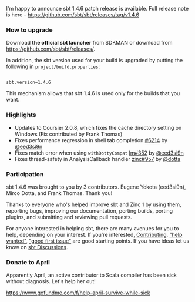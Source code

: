 I'm happy to announce sbt 1.4.6 patch release is available. Full release note is here - https://github.com/sbt/sbt/releases/tag/v1.4.6

### How to upgrade

Download **the official sbt launcher** from SDKMAN or download from <https://github.com/sbt/sbt/releases/>.

In addition, the sbt version used for your build is upgraded by putting the following in `project/build.properties`:

<code>
sbt.version=1.4.6
</code>

This mechanism allows that sbt 1.4.6 is used only for the builds that you want.

### Highlights

- Updates to Coursier 2.0.8, which fixes the cache directory setting on Windows (Fix contributed by Frank Thomas)
- Fixes performance regression in shell tab completion [#6214][6214] by [@eed3si9n][@eed3si9n]
- Fixes match error when using `withDottyCompat` [lm#352][lm352] by [@eed3si9n][@eed3si9n]
- Fixes thread-safety in AnalysisCallback handler [zinc#957][zinc957] by [@dotta][@dotta]

### Participation

sbt 1.4.6 was brought to you by 3 contributors. Eugene Yokota (eed3si9n), Mirco Dotta, and Frank Thomas. Thank you!

Thanks to everyone who's helped improve sbt and Zinc 1 by using them, reporting bugs, improving our documentation, porting builds, porting plugins, and submitting and reviewing pull requests.

For anyone interested in helping sbt, there are many avenues for you to help, depending on your interest. If you're interested, [Contributing](https://github.com/sbt/sbt/blob/develop/CONTRIBUTING.md), ["help wanted"](https://github.com/sbt/sbt/issues?q=is%3Aissue+is%3Aopen+label%3A%22help+wanted%22), ["good first issue"](https://github.com/sbt/sbt/issues?q=is%3Aissue+is%3Aopen+label%3A%22good+first+issue%22) are good starting points. If you have ideas let us know on [sbt Discussions](https://github.com/sbt/sbt/discussions).

### Donate to April

Apparently April, an active contributor to Scala compiler has been sick without diagnosis. Let's help her out!

https://www.gofundme.com/f/help-april-survive-while-sick

  [lm352]: https://github.com/sbt/librarymanagement/pull/352
  [6214]: https://github.com/sbt/sbt/pull/6214
  [zinc957]: https://github.com/sbt/zinc/pull/957
  [@dotta]: https://github.com/dotta
  [@adpi2]: https://github.com/adpi2
  [@eed3si9n]: https://github.com/eed3si9n
  [@eatkins]: https://github.com/eatkins
